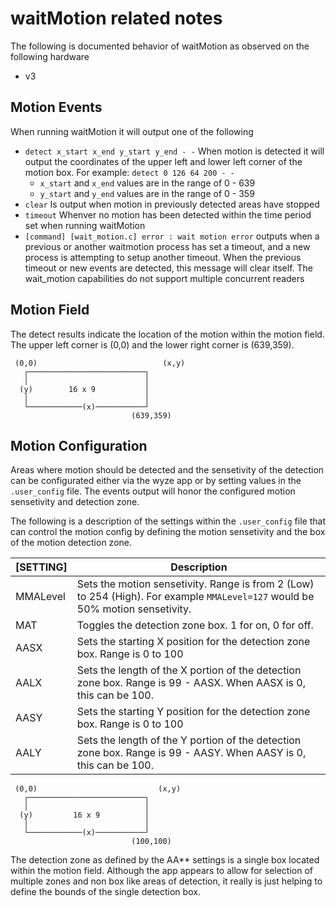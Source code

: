 waitMotion related notes
========================

The following is documented behavior of waitMotion as observed on the following hardware
* v3

Motion Events
-------------

When running waitMotion it will output one of the following

* `detect x_start x_end y_start y_end - -` When motion is detected it will output the coordinates
  of the upper left and lower left corner of the motion box. For example: `detect 0 126 64 200 - -`
    * `x_start` and `x_end` values are in the range of 0 - 639
    * `y_start` and `y_end` values are in the range of 0 - 359
* `clear` Is output when motion in previously detected areas have stopped
* `timeout` Whenver no motion has been detected within the time period set when running waitMotion
* `[command] [wait_motion.c] error : wait motion error` outputs when a previous or another waitmotion process
  has set a timeout, and a new process is attempting to setup another timeout. When the previous timeout
  or new events are detected, this message will clear itself.  The wait_motion capabilities do not support
  multiple concurrent readers

Motion Field
------------

The detect results indicate the location of the motion within the motion field.  The upper left corner is (0,0)
and the lower right corner is (639,359).

```
 (0,0)                            (x,y)
   ┌──────────────────────────┐
   │                          │
  (y)        16 x 9           │
   │                          │
   └────────────(x)───────────┘
                           (639,359)
```

Motion Configuration
--------------------

Areas where motion should be detected and the sensetivity of the detection can be configurated either via the wyze app
or by setting values in the `.user_config` file.  The events output will honor the configured motion sensetivity
and detection zone.

The following is a description of the settings within the `.user_config` file that can control the motion config
by defining the motion sensetivity and the box of the motion detection zone.

| [SETTING] | Description |
|-----------|-------------|
| MMALevel  | Sets the motion sensetivity.  Range is from 2 (Low) to 254 (High).  For example `MMALevel=127` would be 50% motion sensetivity. |
| MAT       | Toggles the detection zone box. 1 for on, 0 for off. |
| AASX      | Sets the starting X position for the detection zone box. Range is 0 to 100 |
| AALX      | Sets the length of the X portion of the detection zone box. Range is 99 - AASX. When AASX is 0, this can be 100. |
| AASY      | Sets the starting Y position for the detection zone box. Range is 0 to 100 |
| AALY      | Sets the length of the Y portion of the detection zone box. Range is 99 - AASY. When AASY is 0, this can be 100. |

```
 (0,0)                           (x,y)
   ┌──────────────────────────┐
   │                          │
  (y)         16 x 9          │
   │                          │
   └────────────(x)───────────┘
                           (100,100)
```

The detection zone as defined by the AA** settings is a single box located within the motion field.
Although the app appears to allow for selection of multiple zones and non box like areas of detection, it really is just helping
to define the bounds of the single detection box.






